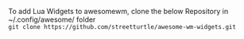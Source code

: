 To add Lua Widgets to awesomewm, clone the below Repository in ~/.config/awesome/ folder  
```git clone https://github.com/streetturtle/awesome-wm-widgets.git```
